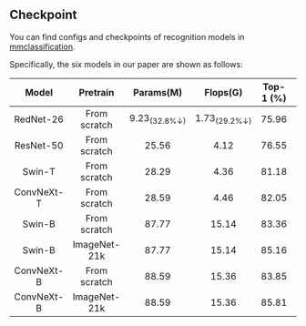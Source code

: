## Checkpoint
You can find configs and checkpoints of recognition models in [mmclassification](https://github.com/open-mmlab/mmclassification/tree/master/configs).

Specifically, the six models in our paper are shown as follows:

|      Model      |   Pretrain   | Params(M) | Flops(G) | Top-1 (%) | Top-5 (%) | Config | Download |
|:---------------:|:------------:|:---------:|:--------:|:---------:|:---------:|:------:|:--------:|
| RedNet-26       | From scratch |  9.23<sub>(32.8%&#8595;)</sub>     | 1.73<sub>(29.2%&#8595;)</sub>     | 75.96 | 93.19 | [config](https://github.com/d-li14/involution/blob/main/cls/configs/rednet/rednet26_b32x64_warmup_coslr_imagenet.py) | [model](https://hkustconnect-my.sharepoint.com/:u:/g/personal/dlibh_connect_ust_hk/EWmTnvB1cqtIi-OI4HfxGBgBKzO0w_qc3CnErHhNfBitlg?e=XPws5X) &#124; [log](https://hkustconnect-my.sharepoint.com/:u:/g/personal/dlibh_connect_ust_hk/EVJ_eDMSsr1JqhInx67OCxcB-P54pj3o5mGO_rYVsRSk3A?e=70tJAc) |
| ResNet-50      | From scratch  | 25.56     | 4.12     | 76.55 | 93.06 | [config](https://github.com/open-mmlab/mmclassification/blob/master/configs/resnet/resnet50_8xb32_in1k.py) | [model](https://download.openmmlab.com/mmclassification/v0/resnet/resnet50_8xb32_in1k_20210831-ea4938fc.pth) &#124; [log](https://download.openmmlab.com/mmclassification/v0/resnet/resnet50_8xb32_in1k_20210831-ea4938fc.log.json) |
|  Swin-T        | From scratch |   28.29   |    4.36   |   81.18   |   95.61   | [config](https://github.com/open-mmlab/mmclassification/blob/master/configs/swin_transformer/swin-tiny_16xb64_in1k.py) | [model](https://download.openmmlab.com/mmclassification/v0/swin-transformer/swin_tiny_224_b16x64_300e_imagenet_20210616_090925-66df6be6.pth)  &#124; [log](https://download.openmmlab.com/mmclassification/v0/swin-transformer/swin_tiny_224_b16x64_300e_imagenet_20210616_090925.log.json)|
| ConvNeXt-T    | From scratch | 28.59 | 4.46 | 82.05 | 95.86  | [config](https://github.com/open-mmlab/mmclassification/blob/master/configs/convnext/convnext-tiny_32xb128_in1k.py) | [model](https://download.openmmlab.com/mmclassification/v0/convnext/convnext-tiny_3rdparty_32xb128_in1k_20220124-18abde00.pth) |
|  Swin-B       | From scratch |   87.77   |   15.14   |   83.36   |   96.44   | [config](https://github.com/open-mmlab/mmclassification/blob/master/configs/swin_transformer/swin_base_224_b16x64_300e_imagenet.py) | [model](https://download.openmmlab.com/mmclassification/v0/swin-transformer/swin_base_224_b16x64_300e_imagenet_20210616_190742-93230b0d.pth)  &#124; [log](https://download.openmmlab.com/mmclassification/v0/swin-transformer/swin_base_224_b16x64_300e_imagenet_20210616_190742.log.json)|
|  Swin-B       | ImageNet-21k |   87.77   |   15.14   |   85.16   |   97.50   | [config](https://github.com/open-mmlab/mmclassification/blob/master/configs/swin_transformer/swin-base_16xb64_in1k.py)| [model](https://download.openmmlab.com/mmclassification/v0/swin-transformer/convert/swin_base_patch4_window7_224_22kto1k-f967f799.pth)|
| ConvNeXt-B    | From scratch | 88.59 | 15.36 | 83.85 | 96.74 | [config](https://github.com/open-mmlab/mmclassification/blob/master/configs/convnext/convnext-base_32xb128_in1k.py) | [model](https://download.openmmlab.com/mmclassification/v0/convnext/convnext-base_3rdparty_32xb128_in1k_20220124-d0915162.pth) |
| ConvNeXt-B    | ImageNet-21k | 88.59 | 15.36 | 85.81 | 97.86 | [config](https://github.com/open-mmlab/mmclassification/blob/master/configs/convnext/convnext-base_32xb128_in1k.py) | [model](https://download.openmmlab.com/mmclassification/v0/convnext/convnext-base_in21k-pre-3rdparty_32xb128_in1k_20220124-eb2d6ada.pth) |
